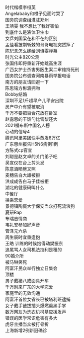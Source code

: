 时代楷模李桓英  
Angelababy和橙子见面时哭了  
国务院调查组进驻郑州  
王靖雯 我不想比了我好害怕  
到底什么是液体卫生巾  
女乒刘国梁在和不在的区别  
孟佳看披荆斩棘的哥哥电视突然掉了  
陈玘念怎么嫁给刘诗雯弹幕  
时光公主820公测  
张国伟即将重新开始跳高生涯  
广西女护士杀害男医生案二审维持死刑  
国务院公布调查河南暴雨举报电话  
南方的朋友请回避一下  
陈思铭方彬涵拥吻  
Bobby结婚  
深圳不足1斤超早产儿平安出院  
房产中介有望被取消  
千万不要把百合花放在卧室  
赵露思的干饭勺比雪梨还大  
2021福布斯中国名人榜  
心动的信号4  
腾讯阿里美团快手蒸发8万亿  
广东惠州报告H5N6病例1例  
方陈式cp官宣  
刘聪是赵文卓的关门弟子吧  
吴宣仪在台上剪头发  
陈意涵晒劈叉照  
麦穗告白大雄被拒  
洪成成告白马子佳被拒  
湖北的健康码叫什么  
中餐厅  
换乘恋爱  
景德镇陶瓷大学保安当众打死流浪狗  
夏研Rap  
布瑞吉情商  
韦礼安参加好声音  
管泽元六杀  
周生辰时宜重逢抱  
王皓 训练的时候抱得动樊振东  
追尾骂人女司机法拉利是租的  
90婚介所  
被马琳笑死  
阿富汗民众举行独立日集会  
顶楼  
男子戴猪八戒面具开车  
千万别来广东的大学恋爱  
家庭里的无效沟通  
阿富汗首位女省长已被塔利班逮捕  
女子戴手链拔插头爆燃熏黑手掌  
数万网友为洗衣机柯基应援发声  
错误的医学常识危害有多大  
虎牙主播当众被打骨折  
上海新增2例新冠确诊  
